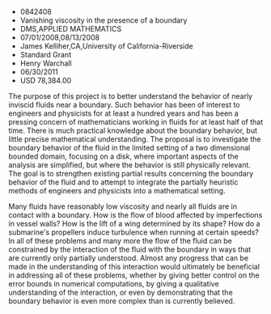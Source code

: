
* 0842408
* Vanishing viscosity in the presence of a boundary
* DMS,APPLIED MATHEMATICS
* 07/01/2008,08/13/2008
* James Kelliher,CA,University of California-Riverside
* Standard Grant
* Henry Warchall
* 06/30/2011
* USD 78,384.00

The purpose of this project is to better understand the behavior of nearly
inviscid fluids near a boundary. Such behavior has been of interest to engineers
and physicists for at least a hundred years and has been a pressing concern of
mathematicians working in fluids for at least half of that time. There is much
practical knowledge about the boundary behavior, but little precise mathematical
understanding. The proposal is to investigate the boundary behavior of the fluid
in the limited setting of a two dimensional bounded domain, focusing on a disk,
where important aspects of the analysis are simplified, but where the behavior
is still physically relevant. The goal is to strengthen existing partial results
concerning the boundary behavior of the fluid and to attempt to integrate the
partially heuristic methods of engineers and physicists into a mathematical
setting.

Many fluids have reasonably low viscosity and nearly all fluids are in contact
with a boundary. How is the flow of blood affected by imperfections in vessel
walls? How is the lift of a wing determined by its shape? How do a submarine's
propellers induce turbulence when running at certain speeds? In all of these
problems and many more the flow of the fluid can be constrained by the
interaction of the fluid with the boundary in ways that are currently only
partially understood. Almost any progress that can be made in the understanding
of this interaction would ultimately be beneficial in addressing all of these
problems, whether by giving better control on the error bounds in numerical
computations, by giving a qualitative understanding of the interaction, or even
by demonstrating that the boundary behavior is even more complex than is
currently believed.
